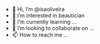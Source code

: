 - 👋 Hi, I’m @isaoliveira
- 👀 I’m interested in beautician
- 🌱 I’m currently learning ...
- 💞️ I’m looking to collaborate on ...
- 📫 How to reach me ...

<!---
isaoliveira/isaoliveira is a ✨ special ✨ repository because its `README.md` (this file) appears on your GitHub profile.
You can click the Preview link to take a look at your changes.
--->
